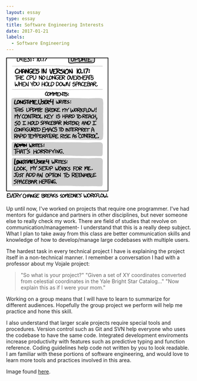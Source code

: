 ```yaml
---
layout: essay
type: essay
title: Software Engineering Interests
date: 2017-01-21
labels:
  - Software Engineering
---
```


<img class="ui medium right floated rounded image" src="../images/workflow.png">

Up until now, I've worked on projects that require one programmer. I've had mentors for guidance and partners in other disciplines, but never someone else to really check my work. There are field of studies that revolve on communication/management- I understand that this is a really deep subject. What I plan to take away from this class are better communication skills and knowledge of how to develop/manage large codebases with multiple users. 

The hardest task in every technical project I have is explaining the project itself in a non-technical manner. I remember a conversation I had with a professor about my Vojale project: 

> "So what is your project?"
> "Given a set of XY coordinates converted from celestial coordinates in the Yale Bright Star Catalog..."
> "Now explain this as if I were your mom." 

Working on a group means that I will have to learn to summarize for different audiences. Hopefully the group project we perform will help me practice and hone this skill.

I also understand that larger scale projects require special tools and procedures. Version control such as Git and SVN help everyone who uses the codebase to have the same code. Integrated development enviroments increase productivity with features such as predictive typing and function reference. Coding guidelines help code not written by you to look readable. I am familiar with these portions of software engineering, and would love to learn more tools and practices involved in this area.

Image found [here](https://i2.wp.com/s3.amazonaws.com/production-wordpress-assets/blog/wp-content/uploads/2013/03/workflow-1.png?resize=278%2C386&ssl=1).
